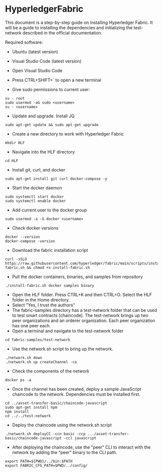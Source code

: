 # HyperledgerFabric

This document is a step-by-step guide on installing Hyperledger Fabric. It will be a guide to installing the dependencies and initializing the test-network described in the official documentation.

Required software:
* Ubuntu (latest version)
* Visual Studio Code (latest version)

* Open Visual Studio Code
* Press CTRL+SHIFT+` to open a new terminal
* Give sudo permissions to current user:
```
su - root
sudo usermod -aG sudo <username>
su - <username>
```
* Update and upgrade. Install JQ
```
sudo apt-get update && sudo apt-get upgrade
```
* Create a new directory to work with Hyperledger Fabric
```
mkdir HLF
```
* Navigate into the HLF directory
```
cd HLF
```
* Install git, curl, and docker
```
sudo apt-get install git curl docker-compose -y
```
* Start the docker daemon
```
sudo systemctl start docker
sudo systemctl enable docker
```
* Add current user to the docker group
```
sudo usermod -a -G docker <username>
```
* Check docker versions
```
docker --version
docker-compose -version
```
* Download the fabric installation script
```
curl -sSLO https://raw.githubusercontent.com/hyperledger/fabric/main/scripts/install-fabric.sh && chmod +x install-fabric.sh
```
* Pull the docker containers, binaries, and samples from repository
```
./install-fabric.sh docker samples binary
```
* Open the HLF folder. Press CTRL+K and then CTRL+O. Select the HLF folder in the Home directory.
* Select "Yes, I trust the authors"
* The fabric-samples directory has a test-network folder that can be used to test smart contracts (chaincode). The test-network brings up two peer organizations and an orderer organization. Each peer organization has one peer each.
* Open a terminal and navigate to the test-network folder
```
cd fabric-samples/test-network
```
* Use the network.sh script to bring up the network.
```
./network.sh down
./network.sh up createChannel -ca
```
* Check the components of the network
```
docker ps -a
```
* Once the channel has been created, deploy a sample JavaScript chaincode to the network. Dependencies must be installed first.
```
cd ../asset-transfer-basic/chaincode-javascript
sudo apt-get install npm
npm install
cd ../../test-network
```
* Deploy the chaincode using the network.sh script
```
./network.sh deployCC -ccn basic -ccp .../asset-transfer-basic/chaincode-javascript -ccl javascript
```
* After deploying the chaincode, use the "peer" CLI to interact with the network by adding the "peer" binary to the CLI path.
```
export PATH=${PWD}/../bin:$PATH
export FABRIC_CFG_PATH=$PWD/../config/
```

